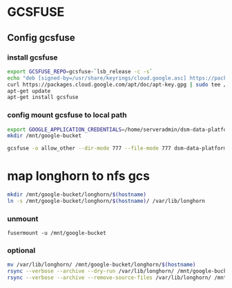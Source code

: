 # GCSFUSE
## Config gcsfuse
### install gcsfuse
```bash
export GCSFUSE_REPO=gcsfuse-`lsb_release -c -s`
echo "deb [signed-by=/usr/share/keyrings/cloud.google.asc] https://packages.cloud.google.com/apt $GCSFUSE_REPO main" | sudo tee /etc/apt/sources.list.d/gcsfuse.list
curl https://packages.cloud.google.com/apt/doc/apt-key.gpg | sudo tee /usr/share/keyrings/cloud.google.asc
apt-get update
apt-get install gcsfuse
```

### config mount gcsfuse to local path
```bash
export GOOGLE_APPLICATION_CREDENTIALS=/home/serveradmin/dsm-data-platform-114e64663484.json
mkdir /mnt/google-bucket

gcsfuse -o allow_other --dir-mode 777 --file-mode 777 dsm-data-platform /mnt/google-bucket
```


# map longhorn to nfs gcs
```bash
mkdir /mnt/google-bucket/longhorn/$(hostname)
ln -s /mnt/google-bucket/longhorn/$(hostname)/ /var/lib/longhorn
```

### unmount 
```
fusermount -u /mnt/google-bucket
```


### optional
```bash
mv /var/lib/longhorn/ /mnt/google-bucket/longhorn/$(hostname)
rsync --verbose --archive --dry-run /var/lib/longhorn/ /mnt/google-bucket/longhorn/$(hostname)
rsync --verbose --archive --remove-source-files /var/lib/longhorn/ /mnt/google-bucket/longhorn/$(hostname)
```
